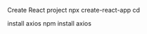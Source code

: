 Create React project
npx create-react-app <project name>
cd <project name>

install axios
npm install axios
